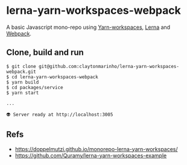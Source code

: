 # lerna-yarn-workspaces-webpack

A basic Javascript mono-repo using [Yarn-workspaces](https://classic.yarnpkg.com/en/docs/workspaces/), [Lerna](https://lerna.js.org/) and [Webpack](https://webpack.js.org/).

## Clone, build and run

```
$ git clone git@github.com:claytonmarinho/lerna-yarn-workspaces-webpack.git
$ cd lerna-yarn-workspaces-webpack
$ yarn build
$ cd packages/service
$ yarn start

...

👽 Server ready at http://localhost:3005
```


## Refs

- https://doppelmutzi.github.io/monorepo-lerna-yarn-workspaces/
- https://github.com/Quramy/lerna-yarn-workspaces-example
